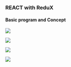 ### REACT with ReduX 

#### Basic program and Concept

![](https://github.com/lekhrajdinkar/ReactJS16/blob/master/proj-1/NOTES/asset/7.png)

![](https://github.com/lekhrajdinkar/ReactJS16/blob/master/proj-1/NOTES/asset/8.png)

![](https://github.com/lekhrajdinkar/ReactJS16/blob/master/proj-1/NOTES/asset/9.png)

![](https://github.com/lekhrajdinkar/ReactJS16/blob/master/proj-1/NOTES/asset/10.png)